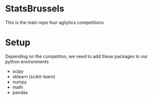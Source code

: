 # StatsBrussels
This is the main repo four agilytics competitions

# Setup
Depending on the competiton, we need to add these packages to our python environments
 * scipy
 * sklearn (scikit-learn)
 * numpy
 * math
 * pandas

